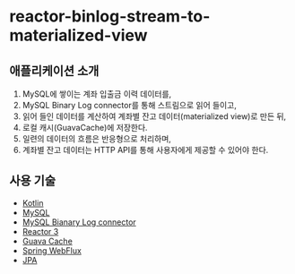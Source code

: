 # reactor-binlog-stream-to-materialized-view

## 애플리케이션 소개

1. MySQL에 쌓이는 계좌 입출금 이력 데이터를,
2. MySQL Binary Log connector를 통해 스트림으로 읽어 들이고,
3. 읽어 들인 데이터를 계산하여 계좌별 잔고 데이터(materialized view)로 만든 뒤,
4. 로컬 캐시(GuavaCache)에 저장한다.
5. 일련의 데이터의 흐름은 반응형으로 처리하며,
6. 계좌별 잔고 데이터는 HTTP API를 통해 사용자에게 제공할 수 있어야 한다.

## 사용 기술

- [Kotlin](https://kotlinlang.org)
- [MySQL](https://www.mysql.com)
- [MySQL Bianary Log connector](https://github.com/shyiko/mysql-binlog-connector-java)
- [Reactor 3](https://projectreactor.io/docs/core/release/reference/)
- [Guava Cache](https://github.com/google/guava/wiki/CachesExplained)
- [Spring WebFlux](https://docs.spring.io/spring/docs/current/spring-framework-reference/web-reactive.html)
- [JPA](https://spring.io/projects/spring-data-jpa)

